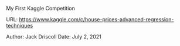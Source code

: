 My First Kaggle Competition

URL: https://www.kaggle.com/c/house-prices-advanced-regression-techniques

Author: Jack Driscoll
Date: July 2, 2021
